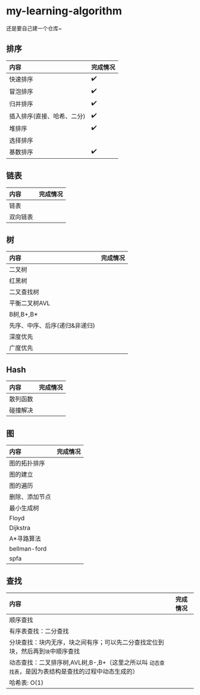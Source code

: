 # my-learning-algorithm
还是要自己建一个仓库~
## 排序
| 内容 | 完成情况 |
| :--- | :--- |
| 快速排序 | ✔️ |
| 冒泡排序 | ✔️ |
| 归并排序 | ✔️ |
| 插入排序(直接、哈希、二分) | ✔️ |
| 堆排序 | ✔️ |
| 选择排序 |  |
| 基数排序 | ✔️ |
## 链表
| 内容 | 完成情况 |
| :--- | :--- |
| 链表 |  |
| 双向链表 |  |
## 树
| 内容 | 完成情况 |
| :--- | :--- |
| 二叉树 |  |
| 红黑树 |  |
| 二叉查找树 |  |
| 平衡二叉树AVL |  |
| B树,B+,B* |  |
|先序、中序、后序(递归&非递归)|  |
|深度优先||
|广度优先||
## Hash
| 内容 | 完成情况 |
| :--- | :--- |
| 散列函数 |  |
| 碰撞解决 |  |
## 图
| 内容 | 完成情况 |
| :--- | :--- |
| 图的拓扑排序 |  |
| 图的建立| |
| 图的遍历| |
| 删除、添加节点| |
| 最小生成树 | |
| Floyd |  |
| Dijkstra |  |
| A*寻路算法| |
| bellman-ford| |
| spfa| |  
## 查找
| 内容 | 完成情况 |
| :--- | :--- |
| 顺序查找 | |
| 有序表查找：二分查找||
| 分块查找：块内无序，块之间有序；可以先二分查找定位到块，然后再到`块`中顺序查找||
| 动态查找：二叉排序树,AVL树,B-,B+（这里之所以叫 `动态查找表`，是因为表结构是查找的过程中动态生成的）| |
|哈希表: O(1) | |    
<!--
| :--- | :--- |

* R树  
* Trie树(前缀树)  
* 后缀树  
* 最优二叉树(赫夫曼树)
* 二叉堆 （大根堆，小根堆）   
* 二项树    
* 二项堆  
* 斐波那契堆(Fibonacci Heap)   


###字符串算法  

* 排序
* 查找
    * BF算法  
    * KMP算法  
    * BM算法  
* 正则表达式
* 数据压缩



###15个经典基础算法

* Hash  
* 快速排序
* 快递选择SELECT
* BFS/DFS （广度/深度优先遍历）    
* 红黑树 （一种自平衡的`二叉查找树`）  
* KMP    字符串匹配算法
* DP (动态规划 dynamic programming)   
*  求解最短路径
* Dijkstra：最短路径算法 （八卦下：Dijkstra是荷兰的计算机科学家,提出”信号量和PV原语“,"解决哲学家就餐问题",”死锁“也是它提出来的）
* 遗传算法  
* 启发式搜索   
* 图像特征提取之SIFT算法  
* 傅立叶变换  
* SPFA(shortest path faster algorithm)  单元最短路径算法  



## 海量数据处理

* Hash映射/分而治之
* Bitmap
* Bloom filter(布隆过滤器)
* Trie树
* 数据库索引
* 倒排索引(Inverted Index)
* 双层桶划分
* 外排序
* simhash算法
* 分布处理之Mapreduce


## 算法设计思想

* 迭代法  
* 穷举搜索法  
* 递推法  
*
* 动态规划  
* 贪心算法  
* 回溯  
* 分治算法  


## 算法问题选编

这是一个算法题目合集，题目是我从网络和书籍之中整理而来，部分题目已经做了思路整理。问题分类包括：

* 字符串
* 堆和栈
* 链表
* 数值问题
* 数组和数列问题
* 矩阵问题
* 二叉树
* 图
* 海量数据处理
* 智力思维训练
* 系统设计 -->
